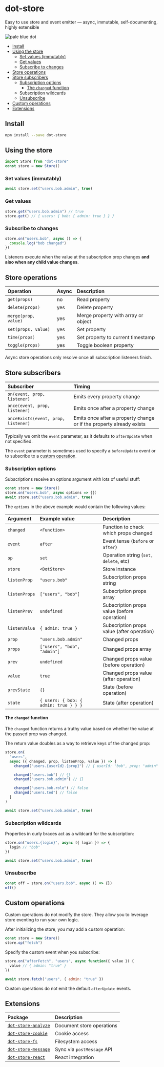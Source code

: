 # dot-store

Easy to use store and event emitter — async, immutable, self-documenting, highly extensible

![pale blue dot](https://qph.fs.quoracdn.net/main-qimg-347d2c178e6bf511ee5b91e8276c79fa)

<!-- START doctoc generated TOC please keep comment here to allow auto update -->
<!-- DON'T EDIT THIS SECTION, INSTEAD RE-RUN doctoc TO UPDATE -->

- [Install](#install)
- [Using the store](#using-the-store)
  - [Set values (immutably)](#set-values-immutably)
  - [Get values](#get-values)
  - [Subscribe to changes](#subscribe-to-changes)
- [Store operations](#store-operations)
- [Store subscribers](#store-subscribers)
  - [Subscription options](#subscription-options)
    - [The `changed` function](#the-changed-function)
  - [Subscription wildcards](#subscription-wildcards)
  - [Unsubscribe](#unsubscribe)
- [Custom operations](#custom-operations)
- [Extensions](#extensions)

<!-- END doctoc generated TOC please keep comment here to allow auto update -->

## Install

```bash
npm install --save dot-store
```

## Using the store

```js
import Store from "dot-store"
const store = new Store()
```

### Set values (immutably)

```js
await store.set("users.bob.admin", true)
```

### Get values

```js
store.get("users.bob.admin") // true
store.get() // { users: { bob: { admin: true } } }
```

### Subscribe to changes

```js
store.on("users.bob", async () => {
  console.log("bob changed")
})
```

Listeners execute when the value at the subscription prop changes **and also when any child value changes**.

## Store operations

| Operation            | Async | Description                         |
| :------------------- | :---- | :---------------------------------- |
| `get(props)`         | no    | Read property                       |
| `delete(props)`      | yes   | Delete property                     |
| `merge(prop, value)` | yes   | Merge property with array or object |
| `set(props, value)`  | yes   | Set property                        |
| `time(props)`        | yes   | Set property to current timestamp   |
| `toggle(props)`      | yes   | Toggle boolean property             |

Async store operations only resolve once all subscription listeners finish.

## Store subscribers

| Subscriber                          | Timing                                                               |
| :---------------------------------- | :------------------------------------------------------------------- |
| `on(event, prop, listener)`         | Emits every property change                                          |
| `once(event, prop, listener)`       | Emits once after a property change                                   |
| `onceExists(event, prop, listener)` | Emits once after a property change or if the property already exists |

Typically we omit the `event` parameter, as it defaults to `afterUpdate` when not specified.

The `event` parameter is sometimes used to specify a `beforeUpdate` event or to subscribe to a [custom operation](#custom-operations).

### Subscription options

Subscriptions receive an options argument with lots of useful stuff:

```js
const store = new Store()
store.on("users.bob", async options => {})
await store.set("users.bob.admin", true)
```

The `options` in the above example would contain the following values:

| Argument      | Example value                         | Description                                 |
| :------------ | :------------------------------------ | :------------------------------------------ |
| `changed`     | `<Function>`                          | Function to check which props changed       |
| `event`       | `after`                               | Event tense (`before` or `after`)           |
| `op`          | `set`                                 | Operation string (`set`, `delete`, etc)     |
| `store`       | `<DotStore>`                          | Store instance                              |
| `listenProp`  | `"users.bob"`                         | Subscription props string                   |
| `listenProps` | `["users", "bob"]`                    | Subscription props array                    |
| `listenPrev`  | `undefined`                           | Subscription props value (before operation) |
| `listenValue` | `{ admin: true }`                     | Subscription props value (after operation)  |
| `prop`        | `"users.bob.admin"`                   | Changed props                               |
| `props`       | `["users", "bob", "admin"]`           | Changed props array                         |
| `prev`        | `undefined`                           | Changed props value (before operation)      |
| `value`       | `true`                                | Changed props value (after operation)       |
| `prevState`   | `{}`                                  | State (before operation)                    |
| `state`       | `{ users: { bob: { admin: true } } }` | State (after operation)                     |

#### The `changed` function

The `changed` function returns a truthy value based on whether the value at the passed prop was changed.

The return value doubles as a way to retrieve keys of the changed prop:

```js
store.on(
  "users",
  async ({ changed, prop, listenProp, value }) => {
    changed("users.{userId}.{prop}") // { userId: "bob", prop: "admin" }

    changed("users.bob") // {}
    changed("users.bob.admin") // {}

    changed("users.bob.role") // false
    changed("users.ted") // false
  }
)

await store.set("users.bob.admin", true)
```

### Subscription wildcards

Properties in curly braces act as a wildcard for the subscription:

```js
store.on("users.{login}", async ({ login }) => {
  login // "bob"
})

await store.set("users.bob.admin", true)
```

### Unsubscribe

```js
const off = store.on("users.bob", async () => {})
off()
```

## Custom operations

Custom operations do not modify the store. They allow you to leverage store eventing to run your own logic.

After initializing the store, you may add a custom operation:

```js
const store = new Store()
store.op("fetch")
```

Specify the custom event when you subscribe:

```js
store.on("afterFetch", "users", async function({ value }) {
  value // { admin: "true" }
})

await store.fetch("users", { admin: "true" })
```

Custom operations do not emit the default `afterUpdate` events.

## Extensions

| Package                                                                                                 | Description                |
| :------------------------------------------------------------------------------------------------------ | :------------------------- |
| [`dot-store-analyze`](https://github.com/invrs/dot-store/tree/master/packages/dot-store-analyze#readme) | Document store operations  |
| [`dot-store-cookie`](https://github.com/invrs/dot-store/tree/master/packages/dot-store-cookie#readme)   | Cookie access              |
| [`dot-store-fs`](https://github.com/invrs/dot-store/tree/master/packages/dot-store-fs#readme)           | Filesystem access          |
| [`dot-store-message`](https://github.com/invrs/dot-store/tree/master/packages/dot-store-message#readme) | Sync via `postMessage` API |
| [`dot-store-react`](https://github.com/invrs/dot-store/tree/master/packages/dot-store-react#readme)     | React integration          |
